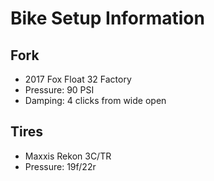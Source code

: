# Bike Setup Information

## Fork 

* 2017 Fox Float 32 Factory
* Pressure: 90 PSI
* Damping: 4 clicks from wide open

## Tires

* Maxxis Rekon 3C/TR
* Pressure: 19f/22r
